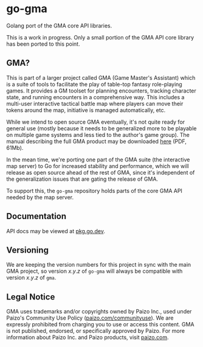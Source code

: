 # go-gma
Golang port of the GMA core API libraries.

This is a work in progress. Only a small portion of the GMA
API core library has been ported to this point.

## GMA?
This is part of a larger project called GMA (Game Master's Assistant)
which is a suite of tools to facilitate the play of table-top fantasy
role-playing games. It provides a GM toolset for planning encounters,
tracking character state, and running encounters in a comprehensive way.
This includes a multi-user interactive tactical battle map where players
can move their tokens around the map, initiative is managed automatically,
etc.

While we intend to open source GMA eventually, it's not quite ready for
general use (mostly because it needs to be generalized more to be playable
on multiple game systems and less tied to the author's game group).
The manual describing the full GMA product may be downloaded 
[here](https://www.madscience.zone/gma/gma.pdf) (PDF, 61Mb).

In the mean time, we're porting one part of the GMA suite (the interactive
map server) to Go for increased stability and performance, which we will 
release as open source ahead of the rest of GMA, since it's independent
of the generalization issues that are gating the release of GMA.

To support this, the `go-gma` repository holds parts of the core GMA API
needed by the map server.


## Documentation
API docs may be viewed at [pkg.go.dev](https://pkg.go.dev/github.com/fizban-of-ragnarok/go-gma/v4).

## Versioning
We are keeping the version numbers for this project in sync with
the main GMA project, so version _x_._y_._z_ of `go-gma` will always
be compatible with version _x_._y_._z_ of `gma`.

## Legal Notice
GMA uses trademarks and/or copyrights owned by Paizo Inc., used under Paizo's 
Community Use Policy ([paizo.com/communityuse]()). We are expressly prohibited from 
charging you to use or access this content. GMA is not published, endorsed, or 
specifically approved by Paizo. For more information about Paizo Inc. and Paizo 
products, visit [paizo.com]().
